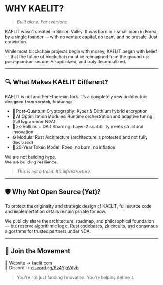 # WHY KAELIT?

> *Built alone. For everyone.*

KAELIT wasn’t created in Silicon Valley.
It was born in a small room in Korea, by a single founder — with no venture capital, no team, and no presale. Just conviction.

While most blockchain projects begin with money, KAELIT began with belief — that the future of blockchain must be reimagined from the ground up: post-quantum secure, AI-optimized, and truly decentralized.

---

## 🔍 What Makes KAELIT Different?

KAELIT is not another Ethereum fork.
It’s a completely new architecture designed from scratch, featuring:

- 🔐 Post-Quantum Cryptography: Kyber & Dilithium hybrid encryption  
- 🧠 AI Optimization Modules: Runtime orchestration and adaptive tuning (full logic under NDA)
- 🧱 zk-Rollups + DAG Sharding: Layer-2 scalability meets structural innovation  
- ⚙️ Modular Rust Architecture (architecture is protected and not fully disclosed)
- 🧬 20-Year Token Model: Fixed, no burn, no inflation

We are not building hype.  
We are building resilience.

> *This is not a trend. It’s infrastructure.*

---

## 🛡 Why Not Open Source (Yet)?

To protect the originality and strategic design of KAELIT, full source code and implementation details remain private for now.

We publicly share the architecture, roadmap, and philosophical foundation — but reserve algorithmic logic, Rust codebases, zk circuits, and consensus algorithms for trusted partners under NDA.

---

## 🙌 Join the Movement

🔗 Website → [kaelit.com](https://kaelit.com)  
💬 Discord → [discord.gg/6z4YjqVAyb](https://discord.gg/6z4YjqVAyb)

> You're not just funding innovation. You're helping define it.
